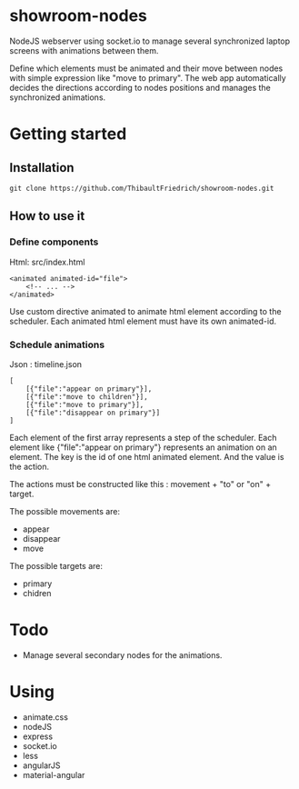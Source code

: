 # showroom-nodes
NodeJS webserver using socket.io to manage several synchronized laptop screens with animations between them.

Define which elements must be animated and their move between nodes with simple expression like "move to primary".
The web app automatically decides the directions according to nodes positions and manages the synchronized animations.

# Getting started

## Installation

    git clone https://github.com/ThibaultFriedrich/showroom-nodes.git 

## How to use it


### Define components

Html: src/index.html
    
    <animated animated-id="file">
        <!-- ... -->
    </animated>

Use custom directive animated to animate html element according to the scheduler. Each animated html element must have its own animated-id.

### Schedule animations

Json : timeline.json

    [
        [{"file":"appear on primary"}],
        [{"file":"move to children"}],
        [{"file":"move to primary"}],
        [{"file":"disappear on primary"}]
    ]

Each element of the first array represents a step of the scheduler. Each element like {"file":"appear on primary"} represents an animation on an element.
The key is the id of one html animated element. And the value is the action.

The actions must be constructed like this : movement + "to" or "on" + target.

The possible movements are:

* appear
* disappear
* move

The possible targets are:

* primary
* chidren


# Todo

* Manage several secondary nodes for the animations.


# Using

* animate.css
* nodeJS
* express
* socket.io
* less
* angularJS
* material-angular
